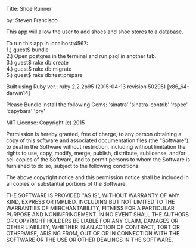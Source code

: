 Title: Shoe Runner

by: Steven Francisco

This app will allow the user to add shoes and shoe stores to a database.

To run this app in localhost:4567:
<br>
                                   1.) guest$ bundle
                                   <br>
                                   2.) Open postgres in the terminal and run psql in another tab.
                                   <br>
                                   3.) guest$ rake db:create
                                   <br>
                                   4.) guest$ rake db:migrate
                                   <br>
                                   5.) guest$ rake db:test:prepare

Built using Ruby ver.: ruby 2.2.2p95 (2015-04-13 revision 50295) [x86_64-darwin14]

Please Bundle install the following Gems: 'sinatra' 'sinatra-contrib' 'rspec' 'capybara' 'pry'

MIT License: Copyright (c) 2015

Permission is hereby granted, free of charge, to any person obtaining a copy of this software and associated documentation files (the "Software"), to deal in the Software without restriction, including without limitation the rights to use, copy, modify, merge, publish, distribute, sublicense, and/or sell copies of the Software, and to permit persons to whom the Software is furnished to do so, subject to the following conditions:

The above copyright notice and this permission notice shall be included in all copies or substantial portions of the Software.

THE SOFTWARE IS PROVIDED "AS IS", WITHOUT WARRANTY OF ANY KIND, EXPRESS OR IMPLIED, INCLUDING BUT NOT LIMITED TO THE WARRANTIES OF MERCHANTABILITY, FITNESS FOR A PARTICULAR PURPOSE AND NONINFRINGEMENT. IN NO EVENT SHALL THE AUTHORS OR COPYRIGHT HOLDERS BE LIABLE FOR ANY CLAIM, DAMAGES OR OTHER LIABILITY, WHETHER IN AN ACTION OF CONTRACT, TORT OR OTHERWISE, ARISING FROM, OUT OF OR IN CONNECTION WITH THE SOFTWARE OR THE USE OR OTHER DEALINGS IN THE SOFTWARE.
